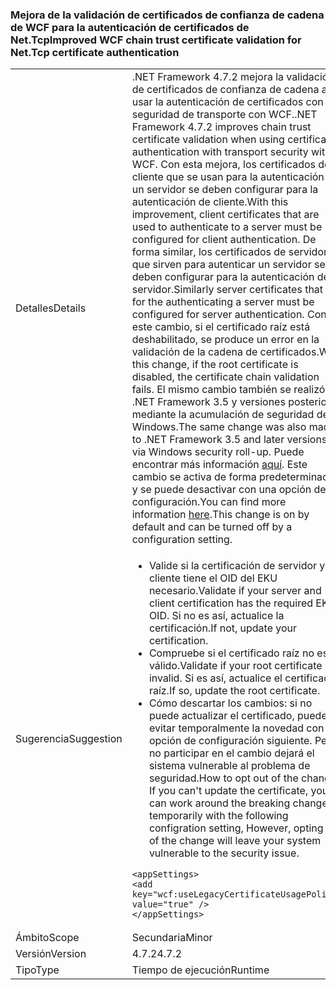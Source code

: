 ### <a name="improved-wcf-chain-trust-certificate-validation-for-nettcp-certificate-authentication"></a><span data-ttu-id="58f98-101">Mejora de la validación de certificados de confianza de cadena de WCF para la autenticación de certificados de Net.Tcp</span><span class="sxs-lookup"><span data-stu-id="58f98-101">Improved WCF chain trust certificate validation for Net.Tcp certificate authentication</span></span>

|   |   |
|---|---|
|<span data-ttu-id="58f98-102">Detalles</span><span class="sxs-lookup"><span data-stu-id="58f98-102">Details</span></span>|<span data-ttu-id="58f98-103">.NET Framework 4.7.2 mejora la validación de certificados de confianza de cadena al usar la autenticación de certificados con seguridad de transporte con WCF.</span><span class="sxs-lookup"><span data-stu-id="58f98-103">.NET Framework 4.7.2 improves chain trust certificate validation when using certificate authentication with transport security with WCF.</span></span> <span data-ttu-id="58f98-104">Con esta mejora, los certificados de cliente que se usan para la autenticación en un servidor se deben configurar para la autenticación de cliente.</span><span class="sxs-lookup"><span data-stu-id="58f98-104">With this improvement, client certificates that are used to authenticate to a server must be configured for client authentication.</span></span>  <span data-ttu-id="58f98-105">De forma similar, los certificados de servidor que sirven para autenticar un servidor se deben configurar para la autenticación de servidor.</span><span class="sxs-lookup"><span data-stu-id="58f98-105">Similarly server certificates that are for the authenticating a server must be configured for server authentication.</span></span> <span data-ttu-id="58f98-106">Con este cambio, si el certificado raíz está deshabilitado, se produce un error en la validación de la cadena de certificados.</span><span class="sxs-lookup"><span data-stu-id="58f98-106">With this change, if the root certificate is disabled, the certificate chain validation fails.</span></span> <span data-ttu-id="58f98-107">El mismo cambio también se realizó en .NET Framework 3.5 y versiones posteriores mediante la acumulación de seguridad de Windows.</span><span class="sxs-lookup"><span data-stu-id="58f98-107">The same change was also made to .NET Framework 3.5 and later versions via Windows security roll-up.</span></span> <span data-ttu-id="58f98-108">Puede encontrar más información [aquí](https://support.microsoft.com/en-us/help/4055269/security-only-update-for-net-framework-3-5-1-4-5-2-4-6-4-6-1-4-6-2-4-7). Este cambio se activa de forma predeterminada y se puede desactivar con una opción de configuración.</span><span class="sxs-lookup"><span data-stu-id="58f98-108">You can find more information [here](https://support.microsoft.com/en-us/help/4055269/security-only-update-for-net-framework-3-5-1-4-5-2-4-6-4-6-1-4-6-2-4-7).This change is on by default and can be turned off by a configuration setting.</span></span>|
|<span data-ttu-id="58f98-109">Sugerencia</span><span class="sxs-lookup"><span data-stu-id="58f98-109">Suggestion</span></span>|<ul><li><span data-ttu-id="58f98-110">Valide si la certificación de servidor y cliente tiene el OID del EKU necesario.</span><span class="sxs-lookup"><span data-stu-id="58f98-110">Validate if your server and client certification has the required EKU OID.</span></span> <span data-ttu-id="58f98-111">Si no es así, actualice la certificación.</span><span class="sxs-lookup"><span data-stu-id="58f98-111">If not, update your certification.</span></span></li><li><span data-ttu-id="58f98-112">Compruebe si el certificado raíz no es válido.</span><span class="sxs-lookup"><span data-stu-id="58f98-112">Validate if your root certificate is invalid.</span></span> <span data-ttu-id="58f98-113">Si es así, actualice el certificado raíz.</span><span class="sxs-lookup"><span data-stu-id="58f98-113">If so, update the root certificate.</span></span></li><li><span data-ttu-id="58f98-114">Cómo descartar los cambios: si no puede actualizar el certificado, puede evitar temporalmente la novedad con la opción de configuración siguiente. Pero no participar en el cambio dejará el sistema vulnerable al problema de seguridad.</span><span class="sxs-lookup"><span data-stu-id="58f98-114">How to opt out of the change: If you can't update the certificate, you can work around the breaking change temporarily with the following configration setting,  However, opting out of the change will leave your system vulnerable to the security issue.</span></span></li></ul><pre><code class="lang-xml">&lt;appSettings&gt;&#13;&#10;&lt;add key=&quot;wcf:useLegacyCertificateUsagePolicy&quot; value=&quot;true&quot; /&gt;&#13;&#10;&lt;/appSettings&gt;&#13;&#10;</code></pre>|
|<span data-ttu-id="58f98-115">Ámbito</span><span class="sxs-lookup"><span data-stu-id="58f98-115">Scope</span></span>|<span data-ttu-id="58f98-116">Secundaria</span><span class="sxs-lookup"><span data-stu-id="58f98-116">Minor</span></span>|
|<span data-ttu-id="58f98-117">Versión</span><span class="sxs-lookup"><span data-stu-id="58f98-117">Version</span></span>|<span data-ttu-id="58f98-118">4.7.2</span><span class="sxs-lookup"><span data-stu-id="58f98-118">4.7.2</span></span>|
|<span data-ttu-id="58f98-119">Tipo</span><span class="sxs-lookup"><span data-stu-id="58f98-119">Type</span></span>|<span data-ttu-id="58f98-120">Tiempo de ejecución</span><span class="sxs-lookup"><span data-stu-id="58f98-120">Runtime</span></span>|


